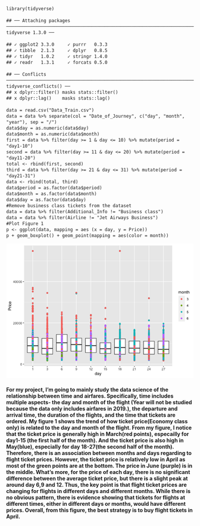     library(tidyverse)

    ## ── Attaching packages ──────────────────────────────────────────────────────────────────────── tidyverse 1.3.0 ──

    ## ✓ ggplot2 3.3.0     ✓ purrr   0.3.3
    ## ✓ tibble  2.1.3     ✓ dplyr   0.8.5
    ## ✓ tidyr   1.0.2     ✓ stringr 1.4.0
    ## ✓ readr   1.3.1     ✓ forcats 0.5.0

    ## ── Conflicts ─────────────────────────────────────────────────────────────────────────── tidyverse_conflicts() ──
    ## x dplyr::filter() masks stats::filter()
    ## x dplyr::lag()    masks stats::lag()

    data = read.csv("Data_Train.csv")
    data = data %>% separate(col = "Date_of_Journey", c("day", "month", "year"), sep = "/")
    data$day = as.numeric(data$day)
    data$month = as.numeric(data$month)
    first = data %>% filter(day >= 1 & day <= 10) %>% mutate(period = "day1-10")
    second = data %>% filter(day >= 11 & day <= 20) %>% mutate(period = "day11-20")
    total <- rbind(first, second)
    third = data %>% filter(day >= 21 & day <= 31) %>% mutate(period = "day21-31")
    data <- rbind(total, third)
    data$period = as.factor(data$period)
    data$month = as.factor(data$month)
    data$day = as.factor(data$day)
    #Remove business class tickets from the dataset
    data = data %>% filter(Additional_Info != "Business class")
    data = data %>% filter(Airline != "Jet Airways Business")
    #Plot Figure 1
    p <- ggplot(data, mapping = aes (x = day, y = Price))
    p + geom_boxplot() + geom_point(mapping = aes(color = month))

![](README_files/figure-markdown_strict/unnamed-chunk-1-1.png)

#### For my project, I’m going to mainly study the data science of the relationship between time and airfares. Specifically, time includes multiple aspects- the day and month of the flight (Year will not be studied because the data only includes airfares in 2019.), the departure and arrival time, the duration of the flights, and the time that tickets are ordered. My figure 1 shows the trend of how ticket price(Economy class only) is related to the day and month of the flight. From my figure, I notice that the ticket price is generally high in March(red points), especailly for day1-15 (the first half of the month). And the ticket price is also high in May(blue), especially for day 18-27(the second half of the month). Therefore, there is an association between months and days regarding to flight ticket prices. However, the ticket price is relatively low in April as most of the green points are at the bottom. The price in June (purple) is in the middle. What’s more, for the price of each day, there is no significant difference between the average ticket price, but there is a slight peak at around day 6,9 and 12. Thus, the key point is that flight ticket prices are changing for flights in different days and different months. While there is no obvious pattern, there is evidence showing that tickets for flights at different times, either in different days or months, would have different prices. Overall, from this figure, the best strategy is to buy flight tickets in April.
